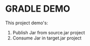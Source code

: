 # GRADLE DEMO

This project demo's:
1. Publish Jar from source.jar project
2. Consume Jar in target.jar project
